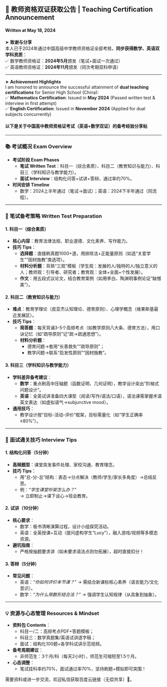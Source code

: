 ## 📜 **教师资格双证获取公告 | Teaching Certification Announcement**  

#### Written at May 18, 2024



➤ **致谢与分享**  
本人已于2024年通过中国高级中学教师资格证全部考核，**同步获得数学、英语双学科资质**：  
✅ 数学教师资格证：**2024年5月**颁发（笔试+面试一次通过）  
✅ 英语教师资格证：**2024年11月**颁发（同次考期双科申请）  

---  
➤ **Achievement Highlights**  
I am honored to announce the successful attainment of **dual teaching certifications** for Senior High School (China):  
✅ **Mathematics Certification**: Issued in **May 2024** (Passed written test & interview in first attempt)  
✅ **English Certification**: Issued in **November 2024** (Applied for dual subjects concurrently)  


#### 以下是关于中国高中教师资格证考试（英语+数学双证）的备考经验分享帖

---

### 📚 **考试概况 Exam Overview**  
- **考试阶段 Exam Phases**  
  - **笔试 Written Test**：科目一（综合素质）、科目二（教育知识与能力）、科目三（学科知识与教学能力）。  
  - **面试 Interview**：结构化问答+试讲+答辩，通过率约70%。  
- **时间安排 Timeline**  
  - 数学：2024上半年通过（笔试→面试）；英语：2024下半年通过（同流程）。  

---

### 📝 **笔试备考策略 Written Test Preparation**  
#### **1. 科目一（综合素质）**  
- **核心内容**：教育法律法规、职业道德、文化素养、写作能力。  
- **技巧 Tips**：  
  - **选择题**：直接刷真题1000+道，用排除法+正能量原则（如选“关爱学生”“因材施教”类选项）。  
  - **材料分析题**：背熟“三观”模板（学生观：发展的人/独特的人/独立意义的人；教师观：引导者、研究者；教育观：全体+全面+个性发展）。  
  - **作文**：用五段式议论文，结合教育案例（如用李白、陶渊明事例论证“缺憾美”）。  

#### **2. 科目二（教育知识与能力）**  
- **难点**：教育学理论（皮亚杰认知理论、德育原则）、心理学概念（维果斯基最近发展区）。  
- **技巧 Tips**：  
  - **简答题**：每天背诵3-5个高频考点（如教学原则八大条、德育方法），用口诀记忆（如“疏导原则”记“疏→疏通思想”）。  
  - **材料分析题**：  
    - 德育问题→套用“长善救失”“疏导原则”；  
    - 教学问题→联系“启发性原则”“因材施教”。  

#### **3. 科目三（学科知识与教学能力）**  
- **学科差异备考建议**：  
  - **数学**：重点刷高中压轴题（函数证明、几何证明），教学设计突出“阶梯式问题设计”。  
  - **英语**：全英试讲准备四大课型（阅读/写作/语法/口语），语法课需掌握术语英文表达（如虚拟语气→subjunctive mood）。  
- **通用技巧**：  
  - 教学设计按“目标-活动-评价”框架，目标需量化（如“学生正确率≥80%”）。  

---

### 🎤 **面试通关技巧 Interview Tips**  
#### **1. 结构化问答（5分钟）**  
- **高频题型**：课堂突发事件处理、家校沟通、教育理念。  
- **技巧 Tips**：  
  - 用“总-分-总”结构：表态→分点解决（教师/学生/家长多角度）→总结反思。  
  - 例：*“学生课堂吵架怎么办？”*  
    → 立即制止→课下谈心→班会教育。  

#### **2. 试讲（10分钟）**  
- **核心要求**：  
  - 数学：板书清晰演算过程，设计小组探究活动。  
  - 英语：全英授课+互动（提问虚构学生“Lucy”），融入游戏/视频等多模态资源。  
- **避坑指南**：  
  - 严格按抽题要求讲（如未要求语法点则勿拓展），超时直接扣分！  

#### **3. 答辩（5分钟）**  
- **常见问题**：  
  - 英语：*“你如何评价本节课？”* → 需结合新课标核心素养（语言能力/文化意识）。  
  - 数学：*“为什么用数形结合法？”* → 强调学生认知规律（从具象到抽象）。  

---

### 💡 **资源与心态管理 Resources & Mindset**  
- **资料包 Contents**：  
  - 科目一/二：高频考点PDF+答题模板；  
  - 科目三：数学真题集/英语试讲逐字稿；  
  - 面试：结构化100题+各学科试讲示范视频。  
- **备考周期建议**：  
  - 非师范生：3个月/科（每天2小时），师范生可缩短至1.5个月。  
- **心态调整**：  
  - 笔试挂科率约70%，面试通过率70%，坚持刷题+模拟即可突围！  

需要资料或进一步交流，欢迎私信获取百度云链接（无偿共享）🌱。